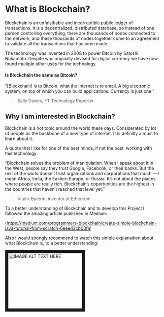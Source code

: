 # What is Blockchain?
Blockchain is an unfalsifiable and incorruptible public ledger of transactions. It is a decentralized, distributed database, so instead of one person controlling everything, there are thousands of nodes connected to the network, and these thousands of nodes together come to an agreement to validate all the transactions that has been made.

The technology was invented in 2008 to power Bitcoin by Satoshi Nakamoto. Despite was originally devised for digital currency we have now found multiple other uses for the technology.

#### Is Blockchain the same as Bitcoin?

“[Blockchain] is to Bitcoin, what the internet is to email. A big electronic system, on top of which you can build applications. Currency is just one.” 
> Sally Davies, FT Technology Reporter

## Why I am interested in Blockchain?
Blockchain is a hot topic around the world these days. Considerated by lot of people as the backbone of a new type of internet. It is definitly a must to learn about it.

A quote that I like for one of the best minds, if not the best, working with this technology:

“Blockchain solves the problem of manipulation. When I speak about it in the West, people say they trust Google, Facebook, or their banks. But the rest of the world doesn’t trust organizations and corporations that much — I mean Africa, India, the Eastern Europe, or Russia. It’s not about the places where people are really rich. Blockchain’s opportunities are the highest in the countries that haven’t reached that level yet.”
> Vitalik Buterin, inventor of Ethereum


To a better understanding of Blockchain and to develop this Project I followed the amazing article published in Medium:

(https://medium.com/programmers-blockchain/create-simple-blockchain-java-tutorial-from-scratch-6eeed3cb03fa)

Also I would strongly recommend to watch this simple explanaition about what Blockchain is, to a better understanding: 

<a href="http://www.youtube.com/watch?feature=player_embedded&v=SSo_EIwHSd4" target="_blank"><img src="http://img.youtube.com/vi/SSo_EIwHSd4/0.jpg" alt="IMAGE ALT TEXT HERE" width="240" height="180" border="10" /></a>



